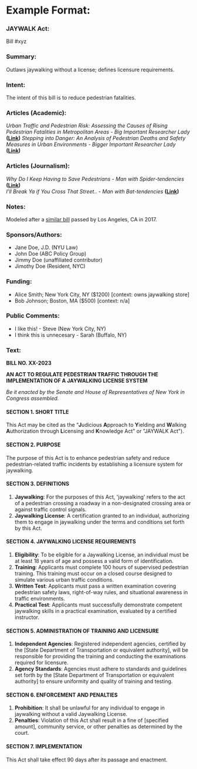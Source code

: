 # Example Format:
### **JAYWALK Act:**
Bill #xyz
<br>

### Summary:
Outlaws jaywalking without a license; defines licensure requirements.
<br>

### Intent:
The intent of this bill is to reduce pedestrian fatalities. 
<br>

### Articles (Academic):
*Urban Traffic and Pedestrian Risk: Assessing the Causes of Rising Pedestrian Fatalities in Metropolitan Areas - Big Important Researcher Lady* **([Link](https://www.duckduckgo.com))**
*Stepping into Danger: An Analysis of Pedestrian Deaths and Safety Measures in Urban Environments - Bigger Important Researcher Lady* **([Link](https://www.duckduckgo.com))**
<br>

### Articles (Journalism):
*Why Do I Keep Having to Save Pedestrians - Man with Spider-tendencies* **([Link](https://www.duckduckgo.com))**<br>
*I'll Break Ya if You Cross That Street.. - Man with Bat-tendencies* **([Link](https://www.duckduckgo.com))**<br>


### Notes:
Modeled after a [similar bill](https://www.duckduckgo.com) passed by Los Angeles, CA in 2017.<br>


### Sponsors/Authors:
* Jane Doe, J.D. (NYU Law)
* John Doe (ABC Policy Group)
* Jimmy Doe (unaffiliated contributor)
* Jimothy Doe (Resident, NYC)<br>

### Funding:
* Alice Smith; New York City, NY ($1200) [context: owns jaywalking store]
* Bob Johnson; Boston, MA ($500) [context: n/a]<br>

### Public Comments:
* I like this! - Steve (New York City, NY)
* I think this is unnecesary - Sarah (Buffalo, NY)<br>

### Text:<br>

**BILL NO. XX-2023**<br>

**AN ACT TO REGULATE PEDESTRIAN TRAFFIC THROUGH THE IMPLEMENTATION OF A JAYWALKING LICENSE SYSTEM**

*Be it enacted by the Senate and House of Representatives of New York in Congress assembled.*

#### SECTION 1. SHORT TITLE
This Act may be cited as the “**J**udicious **A**pproach to **Y**ielding and **W**alking **A**uthorization through **L**icensing and **K**nowledge Act" or "JAYWALK Act").

#### SECTION 2. PURPOSE
The purpose of this Act is to enhance pedestrian safety and reduce pedestrian-related traffic incidents by establishing a licensure system for jaywalking.

#### SECTION 3. DEFINITIONS
1. **Jaywalking**: For the purposes of this Act, 'jaywalking' refers to the act of a pedestrian crossing a roadway in a non-designated crossing area or against traffic control signals.
2. **Jaywalking License**: A certification granted to an individual, authorizing them to engage in jaywalking under the terms and conditions set forth by this Act.

#### SECTION 4. JAYWALKING LICENSE REQUIREMENTS
1. **Eligibility**: To be eligible for a Jaywalking License, an individual must be at least 18 years of age and possess a valid form of identification.
2. **Training**: Applicants must complete 100 hours of supervised pedestrian training. This training must occur on a closed course designed to simulate various urban traffic conditions.
3. **Written Test**: Applicants must pass a written examination covering pedestrian safety laws, right-of-way rules, and situational awareness in traffic environments.
4. **Practical Test**: Applicants must successfully demonstrate competent jaywalking skills in a practical examination, evaluated by a certified instructor.

#### SECTION 5. ADMINISTRATION OF TRAINING AND LICENSURE
1. **Independent Agencies**: Registered independent agencies, certified by the [State Department of Transportation or equivalent authority], will be responsible for providing the training and conducting the examinations required for licensure.
2. **Agency Standards**: Agencies must adhere to standards and guidelines set forth by the [State Department of Transportation or equivalent authority] to ensure uniformity and quality of training and testing.

#### SECTION 6. ENFORCEMENT AND PENALTIES
1. **Prohibition**: It shall be unlawful for any individual to engage in jaywalking without a valid Jaywalking License.
2. **Penalties**: Violation of this Act shall result in a fine of [specified amount], community service, or other penalties as determined by the court.

#### SECTION 7. IMPLEMENTATION
This Act shall take effect 90 days after its passage and enactment.
